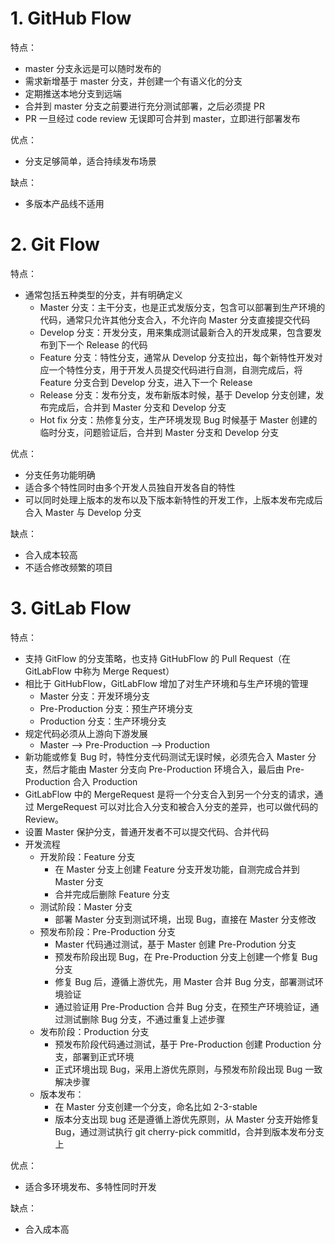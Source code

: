 # 1. GitHub Flow

特点：

- master 分支永远是可以随时发布的
- 需求新增基于 master 分支，并创建一个有语义化的分支
- 定期推送本地分支到远端
- 合并到 master 分支之前要进行充分测试部署，之后必须提 PR
- PR 一旦经过 code review 无误即可合并到 master，立即进行部署发布

优点：

- 分支足够简单，适合持续发布场景

缺点：

- 多版本产品线不适用



# 2. Git Flow

特点：

- 通常包括五种类型的分支，并有明确定义
  - Master 分支：主干分支，也是正式发版分支，包含可以部署到生产环境的代码，通常只允许其他分支合入，不允许向 Master 分支直接提交代码
  - Develop 分支：开发分支，用来集成测试最新合入的开发成果，包含要发布到下一个 Release 的代码
  - Feature 分支：特性分支，通常从 Develop 分支拉出，每个新特性开发对应一个特性分支，用于开发人员提交代码进行自测，自测完成后，将 Feature 分支合到 Develop 分支，进入下一个 Release
  - Release 分支：发布分支，发布新版本时候，基于 Develop 分支创建，发布完成后，合并到 Master 分支和 Develop 分支
  - Hot fix 分支：热修复分支，生产环境发现 Bug 时候基于 Master 创建的临时分支，问题验证后，合并到 Master 分支和 Develop 分支

优点：

- 分支任务功能明确
- 适合多个特性同时由多个开发人员独自开发各自的特性
- 可以同时处理上版本的发布以及下版本新特性的开发工作，上版本发布完成后合入 Master 与 Develop 分支

缺点：

- 合入成本较高
- 不适合修改频繁的项目



# 3. GitLab Flow

特点：

- 支持 GitFlow 的分支策略，也支持 GitHubFlow 的 Pull Request（在 GitLabFlow 中称为 Merge Request）
- 相比于 GitHubFlow，GitLabFlow 增加了对生产环境和与生产环境的管理
  - Master 分支：开发环境分支
  - Pre-Production 分支：预生产环境分支
  - Production 分支：生产环境分支
- 规定代码必须从上游向下游发展
  - Master --> Pre-Production --> Production
- 新功能或修复 Bug 时，特性分支代码测试无误时候，必须先合入 Master 分支，然后才能由 Master 分支向 Pre-Production 环境合入，最后由 Pre-Production 合入 Production
- GitLabFlow 中的 MergeRequest 是将一个分支合入到另一个分支的请求，通过 MergeRequest 可以对比合入分支和被合入分支的差异，也可以做代码的 Review。
- 设置 Master 保护分支，普通开发者不可以提交代码、合并代码
- 开发流程
  - 开发阶段：Feature 分支
    - 在 Master 分支上创建 Feature 分支开发功能，自测完成合并到 Master 分支
    - 合并完成后删除 Feature 分支
  - 测试阶段：Master 分支
    - 部署 Master 分支到测试环境，出现 Bug，直接在 Master 分支修改
  - 预发布阶段：Pre-Production 分支
    - Master 代码通过测试，基于 Master 创建 Pre-Prodution 分支
    - 预发布阶段出现 Bug，在 Pre-Production 分支上创建一个修复 Bug 分支
    - 修复 Bug 后，遵循上游优先，用 Master 合并 Bug 分支，部署测试环境验证
    - 通过验证用 Pre-Production 合并 Bug 分支，在预生产环境验证，通过测试删除 Bug 分支，不通过重复上述步骤
  - 发布阶段：Production 分支
    - 预发布阶段代码通过测试，基于 Pre-Production 创建 Production 分支，部署到正式环境
    - 正式环境出现 Bug，采用上游优先原则，与预发布阶段出现 Bug 一致解决步骤
  - 版本发布：
    - 在 Master 分支创建一个分支，命名比如 2-3-stable
    - 版本分支出现 bug 还是遵循上游优先原则，从 Master 分支开始修复 Bug，通过测试执行 git cherry-pick commitId，合并到版本发布分支上

优点：

- 适合多环境发布、多特性同时开发

缺点：

- 合入成本高